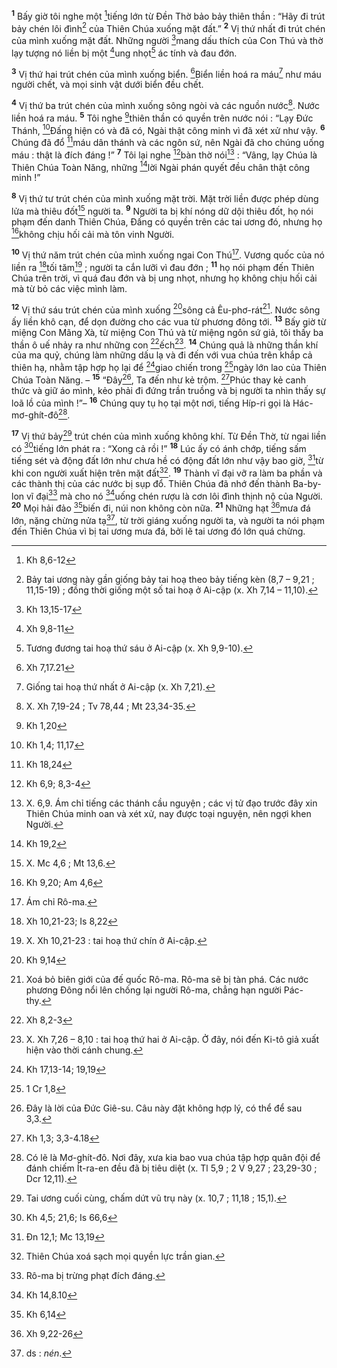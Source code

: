 <sup><b>1</b></sup> Bấy giờ tôi nghe một [^1*]tiếng lớn từ Đền Thờ bảo bảy thiên thần : “Hãy đi trút bảy chén lôi đình[^1] của Thiên Chúa xuống mặt đất.” <sup><b>2</b></sup> Vị thứ nhất đi trút chén của mình xuống mặt đất. Những người [^2*]mang dấu thích của Con Thú và thờ lạy tượng nó liền bị một [^3*]ung nhọt[^2] ác tính và đau đớn.

<sup><b>3</b></sup> Vị thứ hai trút chén của mình xuống biển. [^4*]Biển liền hoá ra máu[^3] như máu người chết, và mọi sinh vật dưới biển đều chết.

<sup><b>4</b></sup> Vị thứ ba trút chén của mình xuống sông ngòi và các nguồn nước[^4]. Nước liền hoá ra máu. <sup><b>5</b></sup> Tôi nghe [^5*]thiên thần có quyền trên nước nói : “Lạy Đức Thánh, [^6*]Đấng hiện có và đã có, Ngài thật công minh vì đã xét xử như vậy. <sup><b>6</b></sup> Chúng đã đổ [^7*]máu dân thánh và các ngôn sứ, nên Ngài đã cho chúng uống máu : thật là đích đáng !” <sup><b>7</b></sup> Tôi lại nghe [^8*]bàn thờ nói[^5] : “Vâng, lạy Chúa là Thiên Chúa Toàn Năng, những [^9*]lời Ngài phán quyết đều chân thật công minh !”

<sup><b>8</b></sup> Vị thứ tư trút chén của mình xuống mặt trời. Mặt trời liền được phép dùng lửa mà thiêu đốt[^6] người ta. <sup><b>9</b></sup> Người ta bị khí nóng dữ dội thiêu đốt, họ nói phạm đến danh Thiên Chúa, Đấng có quyền trên các tai ương đó, nhưng họ [^10*]không chịu hối cải mà tôn vinh Người.

<sup><b>10</b></sup> Vị thứ năm trút chén của mình xuống ngai Con Thú[^7]. Vương quốc của nó liền ra [^11*]tối tăm[^8] ; người ta cắn lưỡi vì đau đớn ; <sup><b>11</b></sup> họ nói phạm đến Thiên Chúa trên trời, vì quá đau đớn và bị ung nhọt, nhưng họ không chịu hối cải mà từ bỏ các việc mình làm.

<sup><b>12</b></sup> Vị thứ sáu trút chén của mình xuống [^12*]sông cả Êu-phơ-rát[^9]. Nước sông ấy liền khô cạn, để dọn đường cho các vua từ phương đông tới. <sup><b>13</b></sup> Bấy giờ từ miệng Con Mãng Xà, từ miệng Con Thú và từ miệng ngôn sứ giả, tôi thấy ba thần ô uế nhảy ra như những con [^13*]ếch[^10]. <sup><b>14</b></sup> Chúng quả là những thần khí của ma quỷ, chúng làm những dấu lạ và đi đến với vua chúa trên khắp cả thiên hạ, nhằm tập hợp họ lại để [^14*]giao chiến trong [^15*]ngày lớn lao của Thiên Chúa Toàn Năng. – <sup><b>15</b></sup> “Đây[^11], Ta đến như kẻ trộm. [^16*]Phúc thay kẻ canh thức và giữ áo mình, kẻo phải đi đứng trần truồng và bị người ta nhìn thấy sự loã lồ của mình !”– <sup><b>16</b></sup> Chúng quy tụ họ tại một nơi, tiếng Híp-ri gọi là Hác-mơ-ghít-đô[^12].

<sup><b>17</b></sup> Vị thứ bảy[^13] trút chén của mình xuống không khí. Từ Đền Thờ, từ ngai liền có [^17*]tiếng lớn phát ra : “Xong cả rồi !” <sup><b>18</b></sup> Lúc ấy có ánh chớp, tiếng sấm tiếng sét và động đất lớn như chưa hề có động đất lớn như vậy bao giờ, [^18*]từ khi con người xuất hiện trên mặt đất[^14]. <sup><b>19</b></sup> Thành vĩ đại vỡ ra làm ba phần và các thành thị của các nước bị sụp đổ. Thiên Chúa đã nhớ đến thành Ba-by-lon vĩ đại[^15] mà cho nó [^19*]uống chén rượu là cơn lôi đình thịnh nộ của Người. <sup><b>20</b></sup> Mọi hải đảo [^20*]biến đi, núi non không còn nữa. <sup><b>21</b></sup> Những hạt [^21*]mưa đá lớn, nặng chừng nửa tạ[^16], từ trời giáng xuống người ta, và người ta nói phạm đến Thiên Chúa vì bị tai ương mưa đá, bởi lẽ tai ương đó lớn quá chừng.

[^1]: Bảy tai ương này gần giống bảy tai hoạ theo bảy tiếng kèn (8,7 – 9,21 ; 11,15-19) ; đồng thời giống một số tai hoạ ở Ai-cập (x. Xh 7,14 – 11,10).
[^2]: Tương đương tai hoạ thứ sáu ở Ai-cập (x. Xh 9,9-10).
[^3]: Giống tai hoạ thứ nhất ở Ai-cập (x. Xh 7,21).
[^4]: X. Xh 7,19-24 ; Tv 78,44 ; Mt 23,34-35.
[^5]: X. 6,9. Ám chỉ tiếng các thánh cầu nguyện ; các vị tử đạo trước đây xin Thiên Chúa minh oan và xét xử, nay được toại nguyện, nên ngợi khen Người.
[^6]: X. Mc 4,6 ; Mt 13,6.
[^7]: Ám chỉ Rô-ma.
[^8]: X. Xh 10,21-23 : tai hoạ thứ chín ở Ai-cập.
[^9]: Xoá bỏ biên giới của đế quốc Rô-ma. Rô-ma sẽ bị tàn phá. Các nước phương Đông nổi lên chống lại người Rô-ma, chẳng hạn người Pác-thy.
[^10]: X. Xh 7,26 – 8,10 : tai hoạ thứ hai ở Ai-cập. Ở đây, nói đến Ki-tô giả xuất hiện vào thời cánh chung.
[^11]: Đây là lời của Đức Giê-su. Câu này đặt không hợp lý, có thể để sau 3,3.
[^12]: Có lẽ là Mơ-ghít-đô. Nơi đây, xưa kia bao vua chúa tập hợp quân đội để đánh chiếm Ít-ra-en đều đã bị tiêu diệt (x. Tl 5,9 ; 2 V 9,27 ; 23,29-30 ; Dcr 12,11).
[^13]: Tai ương cuối cùng, chấm dứt vũ trụ này (x. 10,7 ; 11,18 ; 15,1).
[^14]: Thiên Chúa xoá sạch mọi quyền lực trần gian.
[^15]: Rô-ma bị trừng phạt đích đáng.
[^16]: ds : <i>nén</i>.
[^1*]: Kh 8,6-12
[^2*]: Kh 13,15-17
[^3*]: Xh 9,8-11
[^4*]: Xh 7,17.21
[^5*]: Kh 1,20
[^6*]: Kh 1,4; 11,17
[^7*]: Kh 18,24
[^8*]: Kh 6,9; 8,3-4
[^9*]: Kh 19,2
[^10*]: Kh 9,20; Am 4,6
[^11*]: Xh 10,21-23; Is 8,22
[^12*]: Kh 9,14
[^13*]: Xh 8,2-3
[^14*]: Kh 17,13-14; 19,19
[^15*]: 1 Cr 1,8
[^16*]: Kh 1,3; 3,3-4.18
[^17*]: Kh 4,5; 21,6; Is 66,6
[^18*]: Đn 12,1; Mc 13,19
[^19*]: Kh 14,8.10
[^20*]: Kh 6,14
[^21*]: Xh 9,22-26
